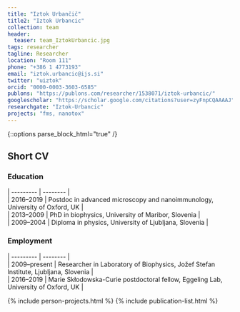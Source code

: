 ```yaml
---
title: "Iztok Urbančič"
title2: "Iztok Urbancic"
collection: team
header:
  teaser: team_IztokUrbancic.jpg
tags: researcher
tagline: Researcher
location: "Room 111"
phone: "+386 1 4773193"
email: "iztok.urbancic@ijs.si"
twitter: "uiztok"
orcid: "0000-0003-3603-6585"
publons: "https://publons.com/researcher/1538071/iztok-urbancic/"
googlescholar: "https://scholar.google.com/citations?user=zyFnpCQAAAAJ"
researchgate: "Iztok-Urbancic"
projects: "fms, nanotox"
---
```


{::options parse_block_html="true" /}


Short CV
---------

<h3>Education</h3>  

| --------- | -------- |  
| 2016–2019 | Postdoc in advanced microscopy and nanoimmunology, University of Oxford, UK |  
| 2013–2009 | PhD in biophysics, University of Maribor, Slovenia |  
| 2009–2004 | Diploma in physics, University of Ljubljana, Slovenia |  

<h3>Employment</h3>  

| --------- | -------- |  
| 2009–present  | Researcher in Laboratory of Biophysics, Jožef Stefan Institute, Ljubljana, Slovenia |  
| 2016–2019 | Marie Skłodowska-Curie postdoctoral fellow, Eggeling Lab, University of Oxford, UK |  


{% include person-projects.html %}
{% include publication-list.html %}

